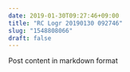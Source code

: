 ```yaml
---
date: 2019-01-30T09:27:46+09:00
title: "RC Logr 20190130 092746"
slug: "1548808066"
draft: false
---
```


Post content in markdown format
